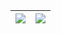 | <a href="https://github.com/bgxd9592"><img align="center" src="https://github-readme-stats.vercel.app/api/?username=bgxd9592&include_all_commits=true&hide=contribs&show_icons=true&hide_border=true" /></a> | <a href="https://github.com/bgxd9592"><img align="center" src="https://github-readme-stats.vercel.app/api/top-langs/?username=bgxd9592&layout=compact&hide_border=true" /></a> |
| ------------- | ------------- |
